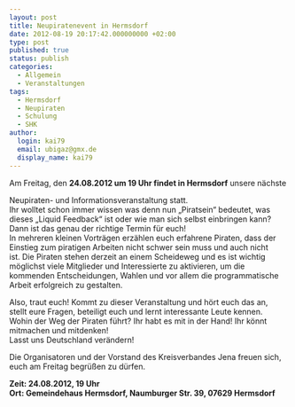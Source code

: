 ```yaml
---
layout: post
title: Neupiratenevent in Hermsdorf
date: 2012-08-19 20:17:42.000000000 +02:00
type: post
published: true
status: publish
categories:
  - Allgemein
  - Veranstaltungen
tags:
  - Hermsdorf
  - Neupiraten
  - Schulung
  - SHK
author: 
  login: kai79
  email: ubigaz@gmx.de
  display_name: kai79
---
```

Am Freitag, den **24.08.2012 um 19 Uhr findet in Hermsdorf** unsere nächste

Neupiraten- und Informationsveranstaltung statt.<br />
Ihr wolltet schon immer wissen was denn nun „Piratsein“ bedeutet, was<br />
dieses „Liquid Feedback“ ist oder wie man sich selbst einbringen kann?<br />
Dann ist das genau der richtige Termin für euch!<br />
In mehreren kleinen Vorträgen erzählen euch erfahrene Piraten, dass der<br />
Einstieg zum piratigen Arbeiten nicht schwer sein muss und auch nicht<br />
ist. Die Piraten stehen derzeit an einem Scheideweg und es ist wichtig<br />
möglichst viele Mitglieder und Interessierte zu aktivieren, um die<br />
kommenden Entscheidungen, Wahlen und vor allem die programmatische<br />
Arbeit erfolgreich zu gestalten.

Also, traut euch! Kommt zu dieser Veranstaltung und hört euch das an,<br />
stellt eure Fragen, beteiligt euch und lernt interessante Leute kennen.<br />
Wohin der Weg der Piraten führt? Ihr habt es mit in der Hand! Ihr könnt<br />
mitmachen und mitdenken!<br />
Lasst uns Deutschland verändern!

Die Organisatoren und der Vorstand des Kreisverbandes Jena freuen sich,<br />
euch am Freitag begrüßen zu dürfen.

**Zeit: 24.08.2012, 19 Uhr**<br />
**Ort: Gemeindehaus Hermsdorf, Naumburger Str. 39, 07629 Hermsdorf**
